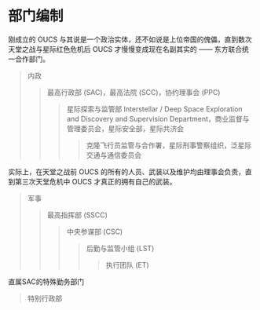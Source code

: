 # 部门编制

刚成立的 OUCS 与其说是一个政治实体，还不如说是上位帝国的傀儡，直到数次天堂之战与星际红色危机后 OUCS 才慢慢变成现在名副其实的 —— 东方联合统一合作部门。

>内政
>>最高行政部 (SAC)，最高法院 (SCC)，协约理事会 (PPC)
>>>星际探索与监管部 Interstellar / Deep Space Exploration and Discovery and Supervision Department，商业监督与管理委员会，星际安全部，星际共济会
>>>> 克隆飞行员监管与合作署，星际刑事警察组织，泛星际交通与通信委员会


实际上，在天堂之战前 OUCS 的所有的人员、武装以及维护均由理事会负责，直到第三次天堂危机中 OUCS 才真正的拥有自己的武装。

>军事
>>最高指挥部 (SSCC)
>>>中央参谋部 (CSC)
>>>>后勤与监管小组 (LST)
>>>>>执行团队 (ET)

直属SAC的特殊勤务部门

>特别行政部
>>
>>>





